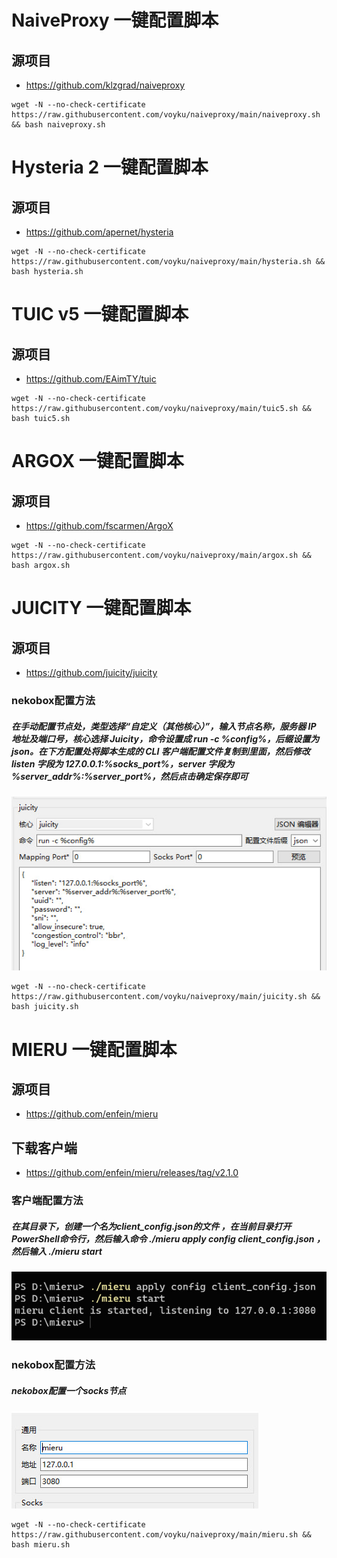 # NaiveProxy  一键配置脚本
## 源项目
- https://github.com/klzgrad/naiveproxy
```shell
wget -N --no-check-certificate https://raw.githubusercontent.com/voyku/naiveproxy/main/naiveproxy.sh && bash naiveproxy.sh
```

# Hysteria 2  一键配置脚本
## 源项目
- https://github.com/apernet/hysteria
```shell
wget -N --no-check-certificate https://raw.githubusercontent.com/voyku/naiveproxy/main/hysteria.sh && bash hysteria.sh
```


# TUIC v5    一键配置脚本
## 源项目
- https://github.com/EAimTY/tuic
```shell
wget -N --no-check-certificate https://raw.githubusercontent.com/voyku/naiveproxy/main/tuic5.sh && bash tuic5.sh
```

# ARGOX     一键配置脚本
## 源项目
- https://github.com/fscarmen/ArgoX
```shell
wget -N --no-check-certificate https://raw.githubusercontent.com/voyku/naiveproxy/main/argox.sh && bash argox.sh
```

# JUICITY   一键配置脚本
## 源项目
- https://github.com/juicity/juicity
### nekobox配置方法 
##### 在手动配置节点处，类型选择“自定义（其他核心）”，输入节点名称，服务器 IP 地址及端口号，核心选择 Juicity，命令设置成 run -c %config%，后缀设置为 json。在下方配置处将脚本生成的 CLI 客户端配置文件复制到里面，然后修改 listen 字段为 127.0.0.1:%socks_port%，server 字段为 %server_addr%:%server_port%，然后点击确定保存即可
![Image text](https://raw.githubusercontent.com/voyku/naiveproxy/main/img/nekojuicity.jpg)
```shell
wget -N --no-check-certificate https://raw.githubusercontent.com/voyku/naiveproxy/main/juicity.sh && bash juicity.sh
```

# MIERU   一键配置脚本
## 源项目
- https://github.com/enfein/mieru
## 下载客户端
- https://github.com/enfein/mieru/releases/tag/v2.1.0
### 客户端配置方法 
##### 在其目录下，创建一个名为client_config.json的文件 ，在当前目录打开PowerShell命令行，然后输入命令 ./mieru apply config client_config.json ，然后输入 ./mieru start
![Image text](https://raw.githubusercontent.com/voyku/naiveproxy/main/img/mieru.jpg)
### nekobox配置方法
##### nekobox配置一个socks节点
![Image text](https://raw.githubusercontent.com/voyku/naiveproxy/main/img/nekomieru.jpg)
```shell
wget -N --no-check-certificate https://raw.githubusercontent.com/voyku/naiveproxy/main/mieru.sh && bash mieru.sh
```
